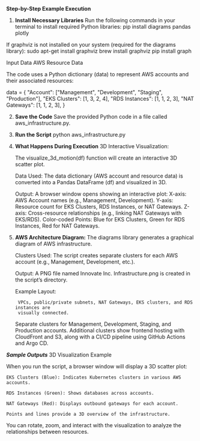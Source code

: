 **Step-by-Step Example Execution**

1. **Install Necessary Libraries**
Run the following commands in your terminal to install required Python libraries:
pip install diagrams pandas plotly

If graphviz is not installed on your system (required for the diagrams library):
sudo apt-get install graphviz
brew install graphviz
pip install graph

 Input Data
AWS Resource Data

The code uses a Python dictionary (data) to represent AWS accounts and their associated resources:

data = {
    "Account": ["Management", "Development", "Staging", "Production"],
    "EKS Clusters": [1, 3, 2, 4],
    "RDS Instances": [1, 1, 2, 3],
    "NAT Gateways": [1, 1, 2, 3],
}


2. **Save the Code**
   Save the provided Python code in a file called aws_infrastructure.py.

3. **Run the Script**
   python aws_infrastructure.py

4. **What Happens During Execution**
   3D Interactive Visualization:

   The visualize_3d_motion(df) function will create an interactive 3D scatter plot.

   Data Used: The data dictionary (AWS account and resource data) is converted into a 
   Pandas DataFrame (df) and visualized in 3D.

    Output: A browser window opens showing an interactive plot:
        X-axis: AWS Account names (e.g., Management, Development).
        Y-axis: Resource count for EKS Clusters, RDS Instances, or NAT Gateways.
        Z-axis: Cross-resource relationships (e.g., linking NAT Gateways with EKS/RDS).
        Color-coded Points: Blue for EKS Clusters, Green for RDS Instances, 
        Red for NAT Gateways. 

5. **AWS Architecture Diagram:** 
     The diagrams library generates a graphical diagram of AWS infrastructure.

     Clusters Used: The script creates separate clusters for each AWS account (e.g., 
     Management, Development, etc.).

     Output: A PNG file named Innovate Inc. Infrastructure.png is created in the script’s 
     directory.

     Example Layout:

        VPCs, public/private subnets, NAT Gateways, EKS clusters, and RDS instances are 
        visually connected.

    Separate clusters for Management, Development, Staging, and Production accounts.
    Additional clusters show frontend hosting with CloudFront and S3, along with a CI/CD 
    pipeline using GitHub Actions and Argo CD.  

***Sample Outputs***
3D Visualization Example

When you run the script, a browser window will display a 3D scatter plot:

    EKS Clusters (Blue): Indicates Kubernetes clusters in various AWS accounts.

    RDS Instances (Green): Shows databases across accounts.

    NAT Gateways (Red): Displays outbound gateways for each account.

    Points and lines provide a 3D overview of the infrastructure.

You can rotate, zoom, and interact with the visualization to analyze the relationships between resources.       
